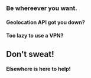 ### Be whereever you want.

#### Geolocation API got you down?

#### Too lazy to use a VPN?

## Don't sweat!

#### Elsewhere is here to help!
